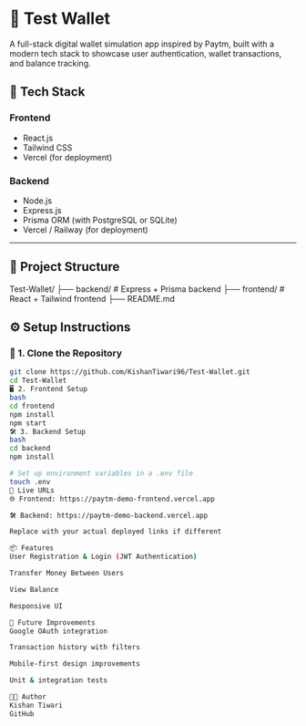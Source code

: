 # 💸 Test Wallet

A full-stack digital wallet simulation app inspired by Paytm, built with a modern tech stack to showcase user authentication, wallet transactions, and balance tracking.

## 🚀 Tech Stack

### Frontend
- React.js
- Tailwind CSS
- Vercel (for deployment)

### Backend
- Node.js
- Express.js
- Prisma ORM (with PostgreSQL or SQLite)
- Vercel / Railway (for deployment)

---

## 📁 Project Structure

Test-Wallet/ ├── backend/ # Express + Prisma backend ├── frontend/ # React + Tailwind frontend ├── README.md

## ⚙️ Setup Instructions

### 🔧 1. Clone the Repository

```bash
git clone https://github.com/KishanTiwari96/Test-Wallet.git
cd Test-Wallet
🖥️ 2. Frontend Setup
bash
cd frontend
npm install
npm start
🛠️ 3. Backend Setup
bash
cd backend
npm install

# Set up environment variables in a .env file
touch .env
🔗 Live URLs
🌐 Frontend: https://paytm-demo-frontend.vercel.app

🛠️ Backend: https://paytm-demo-backend.vercel.app

Replace with your actual deployed links if different

📦 Features
User Registration & Login (JWT Authentication)

Transfer Money Between Users

View Balance

Responsive UI

🧪 Future Improvements
Google OAuth integration

Transaction history with filters

Mobile-first design improvements

Unit & integration tests

🧑‍💻 Author
Kishan Tiwari
GitHub
